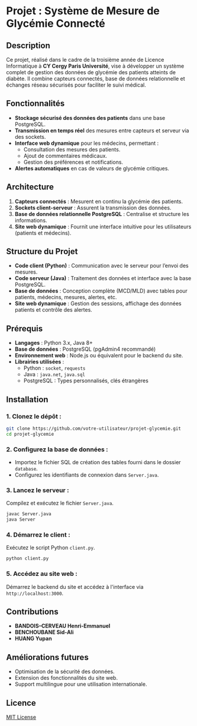 # Projet : Système de Mesure de Glycémie Connecté

## Description
Ce projet, réalisé dans le cadre de la troisième année de Licence Informatique à **CY Cergy Paris Université**, vise à développer un système complet de gestion des données de glycémie des patients atteints de diabète. Il combine capteurs connectés, base de données relationnelle et échanges réseau sécurisés pour faciliter le suivi médical.

## Fonctionnalités
- **Stockage sécurisé des données des patients** dans une base PostgreSQL.
- **Transmission en temps réel** des mesures entre capteurs et serveur via des sockets.
- **Interface web dynamique** pour les médecins, permettant :
  - Consultation des mesures des patients.
  - Ajout de commentaires médicaux.
  - Gestion des préférences et notifications.
- **Alertes automatiques** en cas de valeurs de glycémie critiques.

## Architecture
1. **Capteurs connectés** : Mesurent en continu la glycémie des patients.
2. **Sockets client-serveur** : Assurent la transmission des données.
3. **Base de données relationnelle PostgreSQL** : Centralise et structure les informations.
4. **Site web dynamique** : Fournit une interface intuitive pour les utilisateurs (patients et médecins).

## Structure du Projet
- **Code client (Python)** : Communication avec le serveur pour l’envoi des mesures.
- **Code serveur (Java)** : Traitement des données et interface avec la base PostgreSQL.
- **Base de données** : Conception complète (MCD/MLD) avec tables pour patients, médecins, mesures, alertes, etc.
- **Site web dynamique** : Gestion des sessions, affichage des données patients et contrôle des alertes.

## Prérequis
- **Langages** : Python 3.x, Java 8+
- **Base de données** : PostgreSQL (pgAdmin4 recommandé)
- **Environnement web** : Node.js ou équivalent pour le backend du site.
- **Librairies utilisées** :
  - Python : `socket`, `requests`
  - Java : `java.net`, `java.sql`
  - PostgreSQL : Types personnalisés, clés étrangères

## Installation
### 1. Clonez le dépôt :
```bash
git clone https://github.com/votre-utilisateur/projet-glycemie.git
cd projet-glycemie
```

### 2. Configurez la base de données :
- Importez le fichier SQL de création des tables fourni dans le dossier `database`.
- Configurez les identifiants de connexion dans `Server.java`.

### 3. Lancez le serveur :
Compilez et exécutez le fichier `Server.java`.

```bash
javac Server.java
java Server
```

### 4. Démarrez le client :
Exécutez le script Python `client.py`.

```bash
python client.py
```

### 5. Accédez au site web :
Démarrez le backend du site et accédez à l'interface via `http://localhost:3000`.

## Contributions
- **BANDOIS–CERVEAU Henri-Emmanuel**
- **BENCHOUBANE Sid-Ali**
- **HUANG Yupan**

## Améliorations futures
- Optimisation de la sécurité des données.
- Extension des fonctionnalités du site web.
- Support multilingue pour une utilisation internationale.

## Licence
[MIT License](LICENSE)
